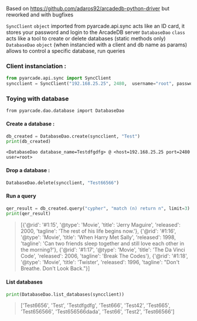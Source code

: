Based on https://github.com/adaros92/arcadedb-python-driver but reworked and with bugfixes


`SyncClient` `object` imported from pyarcade.api.sync acts like an ID card, it stores your password and login to the ArcadeDB server
`DatabaseDao` `class` acts like a tool to create or delete databases (static methods only)
`DatabaseDao` `object` (when instancied with a client and db name as params) allows to control a specific database, run queries


### Client instanciation : 

```python
from pyarcade.api.sync import SyncClient
syncclient = SyncClient("192.168.25.25", 2480,  username="root", password="eh eh password", content_type="application/json")
```


### Toying with database
`from pyarcade.dao.database import DatabaseDao`

#### Create a database : 

```python
db_created = DatabaseDao.create(syncclient, "Test")
print(db_created)
```
`<DatabaseDao database_name=Testdfgdfg> @ <host=192.168.25.25 port=2480 user=root>`

#### Drop a database : 


```python
DatabaseDao.delete(syncclient, "Test66566")
```


#### Run a query

```python
qer_result = db_created.query("cypher", "match (n) return n", limit=3)
print(qer_result)

```

>[{'@rid': '#1:15', '@type': 'Movie', 'title': 'Jerry Maguire', 'released': 2000, 'tagline': 'The rest of his life begins now.'}, {'@rid': '#1:16', '@type': 'Movie', 'title': 'When Harry Met Sally', 'released': 1998, 'tagline': 'Can two friends sleep together and still love each other in the morning?'}, {'@rid': '#1:17', '@type': 'Movie', 'title': 'The Da Vinci Code', 'released': 2006, 'tagline': 'Break The Codes'}, {'@rid': '#1:18', '@type': 'Movie', 'title': 'Twister', 'released': 1996, 'tagline': "Don't Breathe. Don't Look Back."}]

#### List databases

```python
print(DatabaseDao.list_databases(syncclient))
```

>['Test6656', 'Test', 'Testdfgdfg', 'Test666', 'Test42', 'Test665', 'Test656566', 'Test656566dada', 'Test66', 'Test2', 'Test66566']
